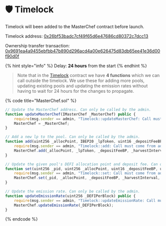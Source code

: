 # 🛡️ Timelock

Timelock will been added to the MasterChef contract before launch.

Timelock address: [0x26bf53badc7cf49f65d6e47686cd80372c7dcc13](https://testnet.bscscan.com/address/0x26bf53badc7cf49f65d6e47686cd80372c7dcc13)

Ownership transfer transaction: [0x9691ea4a9455ebfbb47b890d296acd4a00e626475d83db65ee41e36d00f90d0f](https://testnet.bscscan.com/tx/0x9691ea4a9455ebfbb47b890d296acd4a00e626475d83db65ee41e36d00f90d0f)​​

{% hint style="info" %}
Delay: **24 hours** from the start
{% endhint %}

> Note that in the [Timelock](https://testnet.bscscan.com/address/0x4d751991267545db23f5b8f7bad4cc975b1f5351) contract we have **4 functions** which we can call outside the timelock. We use these for adding more pools, updating existing pools and updating the emission rates without having to wait for 24 hours for the changes to propagate.

{% code title="MasterChef.sol" %}
```javascript
// Update the MasterChef address. Can only be called by the admin.
function updateMasterChef(IMasterChef _MasterChef) public {
    require(msg.sender == admin, "Timelock::updateMasterChef: Call must come from admin.");
    MasterChef = _MasterChef;
}

// Add a new lp to the pool. Can only be called by the admin.
function add(uint256 _allocPoint, IBEP20 _lpToken, uint16 _depositFeeBP, uint256 _harvestInterval, bool _withUpdate, uint256 _allocPointSecondary) public {
    require(msg.sender == admin, "Timelock::add: Call must come from admin.");
    MasterChef.add(_allocPoint, _lpToken, _depositFeeBP, _harvestInterval, _withUpdate, _allocPointSecondary);
}

// Update the given pool's DEFI allocation point and deposit fee. Can only be called by the admin.
function set(uint256 _pid, uint256 _allocPoint, uint16 _depositFeeBP, uint256 _harvestInterval, bool _withUpdate, uint256 _allocPointSecondary) public {
    require(msg.sender == admin, "Timelock::set: Call must come from admin.");
    MasterChef.set(_pid, _allocPoint, _depositFeeBP, _harvestInterval, _withUpdate, _allocPointSecondary);
}

// Update the emission rate. Can only be called by the admin.
function updateEmissionRate(uint256 _DEFIPerBlock) public {
    require(msg.sender == admin, "Timelock::updateEmissionRate: Call must come from admin.");
    MasterChef.updateEmissionRate(_DEFIPerBlock);
}
```
{% endcode %}


